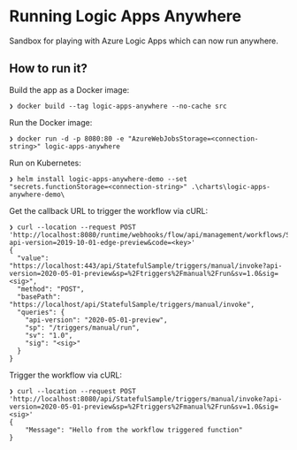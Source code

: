 # Running Logic Apps Anywhere

Sandbox for playing with Azure Logic Apps which can now run anywhere.

## How to run it?

Build the app as a Docker image:
```shell
❯ docker build --tag logic-apps-anywhere --no-cache src
```

Run the Docker image:
```shell
❯ docker run -d -p 8080:80 -e "AzureWebJobsStorage=<connection-string>" logic-apps-anywhere
```

Run on Kubernetes:
```shell
❯ helm install logic-apps-anywhere-demo --set "secrets.functionStorage=<connection-string>" .\charts\logic-apps-anywhere-demo\
```

Get the callback URL to trigger the workflow via cURL:
```shell
❯ curl --location --request POST 'http://localhost:8080/runtime/webhooks/flow/api/management/workflows/StatefulSample/triggers/manual/listCallbackUrl?api-version=2019-10-01-edge-preview&code=<key>'
{
  "value": "https://localhost:443/api/StatefulSample/triggers/manual/invoke?api-version=2020-05-01-preview&sp=%2Ftriggers%2Fmanual%2Frun&sv=1.0&sig=<sig>",
  "method": "POST",
  "basePath": "https://localhost/api/StatefulSample/triggers/manual/invoke",
  "queries": {
    "api-version": "2020-05-01-preview",
    "sp": "/triggers/manual/run",
    "sv": "1.0",
    "sig": "<sig>"
  }
}
```

Trigger the workflow via cURL:
```shell
❯ curl --location --request POST 'http://localhost:8080/api/StatefulSample/triggers/manual/invoke?api-version=2020-05-01-preview&sp=%2Ftriggers%2Fmanual%2Frun&sv=1.0&sig=<sig>'
{
    "Message": "Hello from the workflow triggered function"
}
```